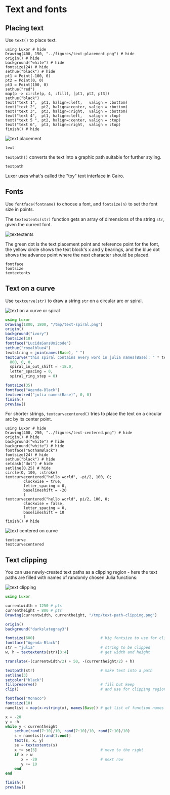 # Text and fonts

## Placing text

Use `text()` to place text.

```@example
using Luxor # hide
Drawing(400, 150, "../figures/text-placement.png") # hide
origin() # hide
background("white") # hide
fontsize(24) # hide
sethue("black") # hide
pt1 = Point(-100, 0)
pt2 = Point(0, 0)
pt3 = Point(100, 0)
sethue("red")
map(p -> circle(p, 4, :fill), [pt1, pt2, pt3])
sethue("black")
text("text 1",  pt1, halign=:left,   valign = :bottom)
text("text 2",  pt2, halign=:center, valign = :bottom)
text("text 3",  pt3, halign=:right,  valign = :bottom)
text("text 4",  pt1, halign=:left,   valign = :top)
text("text 5 ", pt2, halign=:center, valign = :top)
text("text 6",  pt3, halign=:right,  valign = :top)
finish() # hide
```

![text placement](figures/text-placement.png)

```@docs
text
```

`textpath()` converts the text into a graphic path suitable for further styling.

```@docs
textpath
```

Luxor uses what's called the "toy" text interface in Cairo.

## Fonts

Use `fontface(fontname)` to choose a font, and `fontsize(n)` to set the font size in points.

The `textextents(str)` function gets an array of dimensions of the string `str`, given the current font.

![textextents](figures/textextents.png)

The green dot is the text placement point and reference point for the font, the yellow circle shows the text block's x and y bearings, and the blue dot shows the advance point where the next character should be placed.

```@docs
fontface
fontsize
textextents
```

## Text on a curve

Use `textcurve(str)` to draw a string `str` on a circular arc or spiral.

![text on a curve or spiral](figures/text-spiral.png)

```julia
using Luxor
Drawing(1800, 1800, "/tmp/text-spiral.png")
origin()
background("ivory")
fontsize(18)
fontface("LucidaSansUnicode")
sethue("royalblue4")
textstring = join(names(Base), " ")
textcurve("this spiral contains every word in julia names(Base): " * textstring, -pi/2,
  800, 0, 0,
  spiral_in_out_shift = -18.0,
  letter_spacing = 0,
  spiral_ring_step = 0)

fontsize(35)
fontface("Agenda-Black")
textcentred("julia names(Base)", 0, 0)
finish()
preview()
```

For shorter strings, `textcurvecentered()` tries to place the text on a circular arc by its center point.

```@example
using Luxor # hide
Drawing(400, 250, "../figures/text-centered.png") # hide
origin() # hide
background("white") # hide
background("white") # hide
fontface("GothamBlack")
fontsize(24) # hide
sethue("black") # hide
setdash("dot") # hide
setline(0.25) # hide
circle(O, 100, :stroke)
textcurvecentered("hello world", -pi/2, 100, O;
        clockwise = true,
        letter_spacing = 0,
        baselineshift = -20
        )
textcurvecentered("hello world", pi/2, 100, O;
        clockwise = false,
        letter_spacing = 0,
        baselineshift = 10
        )
finish() # hide
```

![text centered on curve](figures/text-centered.png)

```@docs
textcurve
textcurvecentered
```

## Text clipping

You can use newly-created text paths as a clipping region - here the text paths are filled with names of randomly chosen Julia functions:

![text clipping](figures/text-path-clipping.png)

```julia
using Luxor

currentwidth = 1250 # pts
currentheight = 800 # pts
Drawing(currentwidth, currentheight, "/tmp/text-path-clipping.png")

origin()
background("darkslategray3")

fontsize(600)                             # big fontsize to use for clipping
fontface("Agenda-Black")
str = "julia"                             # string to be clipped
w, h = textextents(str)[3:4]              # get width and height

translate(-(currentwidth/2) + 50, -(currentheight/2) + h)

textpath(str)                             # make text into a path
setline(3)
setcolor("black")
fillpreserve()                            # fill but keep
clip()                                    # and use for clipping region

fontface("Monaco")
fontsize(10)
namelist = map(x->string(x), names(Base)) # get list of function names in Base.

x = -20
y = -h
while y < currentheight
    sethue(rand(7:10)/10, rand(7:10)/10, rand(7:10)/10)
    s = namelist[rand(1:end)]
    text(s, x, y)
    se = textextents(s)
    x += se[5]                            # move to the right
    if x > w
       x = -20                            # next row
       y += 10
    end
end

finish()
preview()
```
